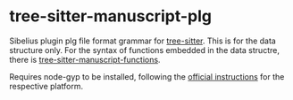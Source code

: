 # tree-sitter-manuscript-plg

Sibelius plugin plg file format grammar for [tree-sitter](https://github.com/tree-sitter/tree-sitter). This is for the data structure only. For the syntax of functions embedded in the data structre, there is [tree-sitter-manuscript-functions](https://github.com/notengrafik/tree-sitter-manuscript-functions).

Requires node-gyp to be installed, following the [official instructions](https://github.com/nodejs/node-gyp#installation) for the respective platform.